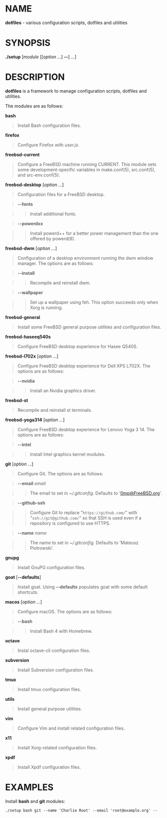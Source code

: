 # NAME

**dotfiles** - various configuration scripts, dotfiles and utilities

# SYNOPSIS

**./setup**
\[*module* \[\[*option ...*] **--**] *...*]

# DESCRIPTION

**dotfiles**
is a framework to manage configuration scripts, dotfiles and utilities.

The modules are as follows:

**bash**

> Install Bash
> configuration files.

**firefox**

> Configure Firefox with
> *user.js*.

**freebsd-current**

> Configure a
> FreeBSD
> machine running CURRENT.
> This module sets some development-specific variables in
> make.conf(5),
> src.conf(5),
> and
> src-env.conf(5).

**freebsd-desktop** \[*option ...*]

> Configuration files for a
> FreeBSD
> desktop.

> **--fonts**

> > Install additional fonts.

> **--powerdxx**

> > Install powerd++ for a better power management than the one offered by
> > powerd(8).

**freebsd-dwm** \[*option ...*]

> Configuration of a desktop environment running the dwm window manager.
> The options are as follows:

> **--install**

> > Recompile and reinstall dwm.

> **--wallpaper**

> > Set up a wallpaper using feh.
> > This option succeeds only when Xorg is running.

**freebsd-general**

> Install some
> FreeBSD
> general purpose utilities and configuration files.

**freebsd-haseeq540s**

> Configure
> FreeBSD
> desktop experience for Hasee Q540S.

**freebsd-l702x** \[*option ...*]

> Configure
> FreeBSD
> desktop experience for Dell XPS L702X.
> The options are as follows:

> **--nvidia**

> > Install an Nvidia graphics driver.

**freebsd-st**

> Recompile and reinstall st terminals.

**freebsd-yoga314** \[*option ...*]

> Configure
> FreeBSD
> desktop experience for Lenovo Yoga 3 14.
> The options are as follows:

> **--intel**

> > Install Intel graphics kernel modules.

**git** \[*option ...*]

> Configure Git.
> The options are as follows:

> **--email** *email*

> > The email to set in
> > *~/.gitconfig*.
> > Defaults to
> > '0mp@FreeBSD.org'.

> **--github-ssh**

> > Configure Git to replace
> > "`https://github.com/`"
> > with
> > "`ssh://git@github.com/`"
> > so that SSH is used even if a repository is configured to use HTTPS.

> **--name** *name*

> > The name to set in
> > *~/.gitconfig*.
> > Defaults to
> > 'Mateusz Piotrowski'.

**gnupg**

> Install GnuPG configuration files.

**goat** \[**--defaults**]

> Install goat.
> Using
> **--defaults**
> populates goat with some default shortcuts.

**macos** \[*option ...*]

> Configure macOS.
> The options are as follows:

> **--bash**

> > Install Bash 4 with Homebrew.

**octave**

> Instal octave-cli configuration files.

**subversion**

> Install Subversion configuration files.

**tmux**

> Install tmux configuration files.

**utils**

> Install general purpose utilities.

**vim**

> Configure Vim and install related configuration files.

**x11**

> Install Xorg-related configuration files.

**xpdf**

> Install Xpdf configuration files.

# EXAMPLES

Install
**bash**
and
**git**
modules:

	./setup bash git --name 'Charlie Root' --email 'root@example.org' --

